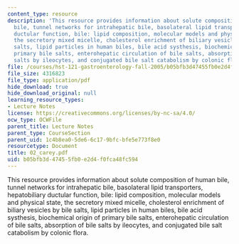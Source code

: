 ```yaml
---
content_type: resource
description: 'This resource provides information about solute composition of human
  bile, tunnel networks for intrahepatic bile, basolateral lipid transporters, hepatobiliary
  ductular function, bile: lipid composition, molecular models and physical state,
  the secretory mixed micelle, cholesterol enrichment of biliary vesicles by bile
  salts, lipid particles in human biles, bile acid systhesis, biochemical origin of
  primary bile salts, enterohepatic circulation of bile salts, absorption of bile
  salts by ileocytes, and conjugated bile salt catabolism by colonic flora.'
file: /courses/hst-121-gastroenterology-fall-2005/b05bfb3d47455fb0e2d4f0fca48fc594_02_carey.pdf
file_size: 4316823
file_type: application/pdf
hide_download: true
hide_download_original: null
learning_resource_types:
- Lecture Notes
license: https://creativecommons.org/licenses/by-nc-sa/4.0/
ocw_type: OCWFile
parent_title: Lecture Notes
parent_type: CourseSection
parent_uid: 1c4b8ea0-5de6-6c17-9bfc-bfe5e773f8e0
resourcetype: Document
title: 02_carey.pdf
uid: b05bfb3d-4745-5fb0-e2d4-f0fca48fc594
---
```

This resource provides information about solute composition of human bile, tunnel networks for intrahepatic bile, basolateral lipid transporters, hepatobiliary ductular function, bile: lipid composition, molecular models and physical state, the secretory mixed micelle, cholesterol enrichment of biliary vesicles by bile salts, lipid particles in human biles, bile acid systhesis, biochemical origin of primary bile salts, enterohepatic circulation of bile salts, absorption of bile salts by ileocytes, and conjugated bile salt catabolism by colonic flora.